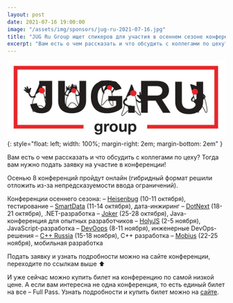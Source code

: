 ```yaml
---
layout: post
date: 2021-07-16 19:00:00
image: "/assets/img/sponsors/jug-ru-2021-07-16.jpg"
title: "JUG Ru Group ищет спикеров для участия в осеннем сезоне конференций"
excerpt: "Вам есть о чем рассказать и что обсудить с коллегами по цеху? Тогда вам нужно подать заявку на участие в конференции!"
---
```


![Luxoft TechFest](/assets/img/sponsors/jug-ru-2021-07-16.jpg){: style="float: left; width: 100%; margin-right: 2em; margin-bottom: 2em" }

Вам есть о чем рассказать и что обсудить с коллегами по цеху? Тогда вам нужно подать заявку на участие в конференции!

Осенью 8 конференций пройдут онлайн (гибридный формат решили отложить из-за непредсказуемости ввода ограничений).

Конференции осеннего сезона:
– [Heisenbug](https://bit.ly/3wRbSYN) (10-11 октября), тестирование
– [SmartData](https://bit.ly/36E2Nb2) (11-14 октября), дата-инжиринг
– [DotNext](https://bit.ly/3hDaoNk) (18-21 октября), .NET-разработка
– [Joker](https://bit.ly/3ekNKqV) (25-28 октября), Java-конференция для опытных разработчиков
– [HolyJS](https://bit.ly/3xHrWxt) (2-5 ноября), JavaScript-разработка
– [DevOops](https://bit.ly/3kmCDle) (8-11 ноября), инженерные DevOps-решения
– [С++ Russia](https://bit.ly/3elGOtu) (15-18 ноября), C++ разработка
– [Mobius](https://bit.ly/3idGka3) (22-25 ноября), мобильная разработка

Подать заявку и узнать подробности можно на сайте конференции, переходите по ссылкам выше ⬆️

И уже сейчас можно купить билет на конференцию по самой низкой цене. А если вам интересна не одна конференция, то есть единый билет на все – Full Pass. Узнать подробности и купить билет можно на [сайте](https://bit.ly/3B69Ebi).